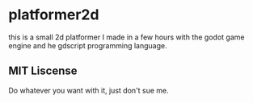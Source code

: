 # platformer2d
this is a small 2d platformer I made in a few hours with the godot game engine and he gdscript programming language.

## MIT Liscense
Do whatever you want with it, just don't sue me.
